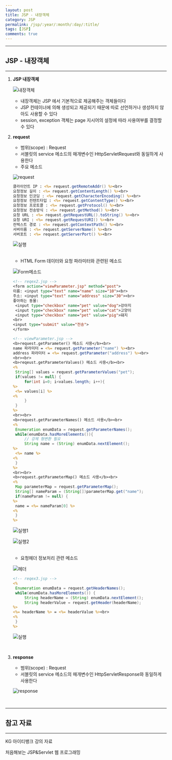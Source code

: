 ```yaml
---
layout: post
title: JSP - 내장객체
category: JSP
permalink: /jsp/:year/:month/:day/:title/
tags: [JSP]
comments: true
---
```


---

## JSP - 내장객체

---

1. **JSP 내장객체**

   ![내장객체](/assets/post/jsp/2021-02-18-03.png)

   - 내장객체는 JSP 에서 기본적으로 제공해주는 객체들이다
   - JSP 컨테이너에 의해 생성되고 제공되기 때문에 따로 선언하거나 생성하지 않아도 사용할 수 있다
   - session, exception 객체는 page 지시어의 설정에 따라 사용여부를 결정할 수 있다

2. **request**

   - 범위(scope) : Request
   - 서블릿의 service 메소드의 매개변수인 HttpServletRequest와 동일하게 사용한다
   - 주요 메소드

   ![request](/assets/post/jsp/2021-02-18-04.JPG)

   ```jsp
   클라이언트 IP : <%= request.getRemoteAddr() %><br>
   요청정보 길이 : <%= request.getContentLength() %><br>
   요청정보 인코딩 : <%= request.getCharacterEncoding() %><br>
   요청정보 컨텐트타입 : <%= request.getContentType() %><br>
   요청정보 프로토콜 : <%= request.getProtocol() %><br>
   요청정보 전송방식 : <%= request.getMethod() %><br>
   요청 URL : <%= request.getRequestURL().toString() %><br>
   요청 URI : <%= request.getRequestURI() %><br>
   컨텍스트 경로 : <%= request.getContextPath() %><br>
   서버이름 : <%= request.getServerName() %><br>
   서버포트 : <%= request.getServerPort() %><br>
   ```

   ![실행](/assets/post/jsp/2021-02-18-05.JPG)

   <br>

   - HTML Form 데이터와 요청 파라미터와 관련된 메소드

   ![Form메소드](/assets/post/jsp/2021-02-18-06.JPG)

   ```jsp
   <!-- reqex2.jsp -->
   <form action="viewParameter.jsp" method="post">
   이름: <input type="text" name="name" size="10"><br>
   주소: <input type="text" name="address" size="30"><br>
   좋아하는 동물:
   	<input type="checkbox" name="pet" value="dog">강아지
   	<input type="checkbox" name="pet" value="cat">고양이
   	<input type="checkbox" name="pet" value="pig">돼지
   <br>
   <input type="submit" value="전송">
   </form>
   ```

   ```jsp
   <!-- viewParameter.jsp -->
   <b>request.getParameter() 메소드 사용</b><br>
   name 파라미터 = <%= request.getParameter("name") %><br>
   address 파라미터 = <%= request.getParameter("address") %><br>
   <br><br>
   <b>reqeust.getParameterValues() 메소드 사용</b><br>
   <%
   	String[] values = request.getParameterValues("pet");
   	if(values != null) {
   		for(int i=0; i<values.length; i++){
   %>
   	<%= values[i] %>
   <%
   		}
   	}
   %>
   <br><br>
   <b>request.getParameterNames() 메소드 사용</b><br>
   <%
   	Enumeration enumData = request.getParameterNames();
   	while(enumData.hasMoreElements()){
   		// 강제 형변환 필요
   		String name = (String) enumData.nextElement();
   %>
   	<%= name %>
   <%
   	}
   %>
   <br><br>
   <b>request.getParameterMap() 메소드 사용</b><br>
   <%
   	Map parameterMap = request.getParameterMap();
   	String[] nameParam = (String[])parameterMap.get("name");
   	if(nameParam != null) {
   %>
   	name = <%= nameParam[0] %>
   <%
   	}
   %>
   ```

   ![실행1](/assets/post/jsp/2021-02-18-07.JPG)

   ![실행2](/assets/post/jsp/2021-02-18-08.JPG)

   <br>

   - 요청헤더 정보처리 관련 메소드

   ![헤더](/assets/post/jsp/2021-02-18-09.JPG)

   ```jsp
   <!-- reqex3.jsp -->
   <%
   	Enumeration enumData = request.getHeaderNames();
   	while(enumData.hasMoreElements()) {
   		String headerName = (String) enumData.nextElement();
   		String headerValue = request.getHeader(headerName);
   %>
   <%= headerName %> = <%= headerValue %><br>
   <%
   	}
   %>
   ```

   ![실행](/assets/post/jsp/2021-02-18-10.JPG)

   <br>

3. **response**

   - 범위(scope) : Request
   - 서블릿의 service 메소드의 매개변수인 HttpServletResponse와 동일하게 사용한다

   ![response](/assets/post/jsp/2021-02-18-11.JPG)

<br>

---

## 참고 자료

---

KG 아이티뱅크 강의 자료

처음해보는 JSP&Servlet 웹 프로그래밍
